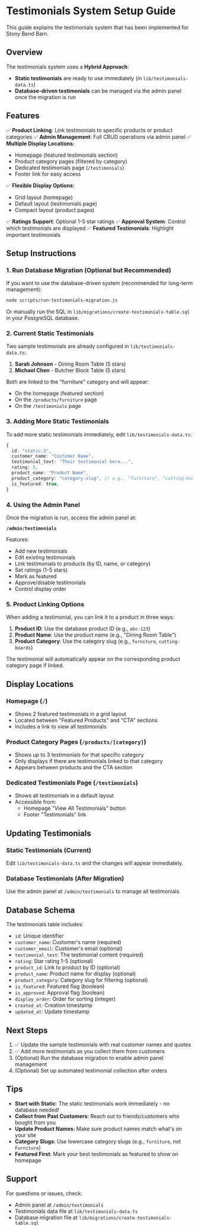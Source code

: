 # Testimonials System Setup Guide

This guide explains the testimonials system that has been implemented for Stony Bend Barn.

## Overview

The testimonials system uses a **Hybrid Approach**:
- **Static testimonials** are ready to use immediately (in `lib/testimonials-data.ts`)
- **Database-driven testimonials** can be managed via the admin panel once the migration is run

## Features

✅ **Product Linking**: Link testimonials to specific products or product categories
✅ **Admin Management**: Full CRUD operations via admin panel
✅ **Multiple Display Locations**:
   - Homepage (featured testimonials section)
   - Product category pages (filtered by category)
   - Dedicated testimonials page (`/testimonials`)
   - Footer link for easy access

✅ **Flexible Display Options**:
   - Grid layout (homepage)
   - Default layout (testimonials page)
   - Compact layout (product pages)

✅ **Ratings Support**: Optional 1-5 star ratings
✅ **Approval System**: Control which testimonials are displayed
✅ **Featured Testimonials**: Highlight important testimonials

## Setup Instructions

### 1. Run Database Migration (Optional but Recommended)

If you want to use the database-driven system (recommended for long-term management):

```bash
node scripts/run-testimonials-migration.js
```

Or manually run the SQL in `lib/migrations/create-testimonials-table.sql` in your PostgreSQL database.

### 2. Current Static Testimonials

Two sample testimonials are already configured in `lib/testimonials-data.ts`:

1. **Sarah Johnson** - Dining Room Table (5 stars)
2. **Michael Chen** - Butcher Block Table (5 stars)

Both are linked to the "furniture" category and will appear:
- On the homepage (featured section)
- On the `/products/furniture` page
- On the `/testimonials` page

### 3. Adding More Static Testimonials

To add more static testimonials immediately, edit `lib/testimonials-data.ts`:

```typescript
{
  id: "static-3",
  customer_name: "Customer Name",
  testimonial_text: "Their testimonial here...",
  rating: 5,
  product_name: "Product Name",
  product_category: "category-slug", // e.g., "furniture", "cutting-boards"
  is_featured: true,
}
```

### 4. Using the Admin Panel

Once the migration is run, access the admin panel at:

**`/admin/testimonials`**

Features:
- Add new testimonials
- Edit existing testimonials
- Link testimonials to products (by ID, name, or category)
- Set ratings (1-5 stars)
- Mark as featured
- Approve/disable testimonials
- Control display order

### 5. Product Linking Options

When adding a testimonial, you can link it to a product in three ways:

1. **Product ID**: Use the database product ID (e.g., `abc-123`)
2. **Product Name**: Use the product name (e.g., "Dining Room Table")
3. **Product Category**: Use the category slug (e.g., `furniture`, `cutting-boards`)

The testimonial will automatically appear on the corresponding product category page if linked.

## Display Locations

### Homepage (`/`)
- Shows 2 featured testimonials in a grid layout
- Located between "Featured Products" and "CTA" sections
- Includes a link to view all testimonials

### Product Category Pages (`/products/[category]`)
- Shows up to 3 testimonials for that specific category
- Only displays if there are testimonials linked to that category
- Appears between products and the CTA section

### Dedicated Testimonials Page (`/testimonials`)
- Shows all testimonials in a default layout
- Accessible from:
  - Homepage "View All Testimonials" button
  - Footer "Testimonials" link

## Updating Testimonials

### Static Testimonials (Current)
Edit `lib/testimonials-data.ts` and the changes will appear immediately.

### Database Testimonials (After Migration)
Use the admin panel at `/admin/testimonials` to manage all testimonials.

## Database Schema

The testimonials table includes:
- `id`: Unique identifier
- `customer_name`: Customer's name (required)
- `customer_email`: Customer's email (optional)
- `testimonial_text`: The testimonial content (required)
- `rating`: Star rating 1-5 (optional)
- `product_id`: Link to product by ID (optional)
- `product_name`: Product name for display (optional)
- `product_category`: Category slug for filtering (optional)
- `is_featured`: Featured flag (boolean)
- `is_approved`: Approval flag (boolean)
- `display_order`: Order for sorting (integer)
- `created_at`: Creation timestamp
- `updated_at`: Update timestamp

## Next Steps

1. ✅ Update the sample testimonials with real customer names and quotes
2. ✅ Add more testimonials as you collect them from customers
3. (Optional) Run the database migration to enable admin panel management
4. (Optional) Set up automated testimonial collection after orders

## Tips

- **Start with Static**: The static testimonials work immediately - no database needed!
- **Collect from Past Customers**: Reach out to friends/customers who bought from you
- **Update Product Names**: Make sure product names match what's on your site
- **Category Slugs**: Use lowercase category slugs (e.g., `furniture`, not `Furniture`)
- **Featured First**: Mark your best testimonials as featured to show on homepage

## Support

For questions or issues, check:
- Admin panel at `/admin/testimonials`
- Testimonials data file at `lib/testimonials-data.ts`
- Database migration file at `lib/migrations/create-testimonials-table.sql`

